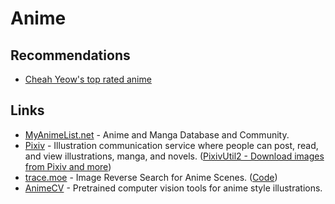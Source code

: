 # Anime

## Recommendations

* [Cheah Yeow's top rated anime](https://myanimelist.net/animelist/chuyeow?status=7&order=4&order2=0)

## Links

* [MyAnimeList.net](https://myanimelist.net/) - Anime and Manga Database and Community.
* [Pixiv](https://www.pixiv.net/en/) - Illustration communication service where people can post, read, and view illustrations, manga, and novels. \([PixivUtil2 - Download images from Pixiv and more](https://github.com/Nandaka/PixivUtil2)\)
* [trace.moe](https://trace.moe/) - Image Reverse Search for Anime Scenes. \([Code](https://github.com/soruly/trace.moe)\)
* [AnimeCV](https://github.com/kosuke1701/AnimeCV) - Pretrained computer vision tools for anime style illustrations.

